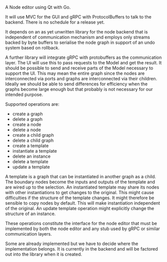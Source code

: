 A Node editor using Qt with Go.

It will use MVC for the GUI and gRPC with ProtocolBuffers to talk to the backend.
There is no schedule for a release yet.

It depends on an as yet unwritten library for the node backend that is independent of communication mechanism and employs only streams backed by byte buffers to serialise the node graph in support of an undo system based on rollback.

A further library will integrate gRPC with protobuffers as the communication layer.  The UI will use this to pass requests to the Model and get the result.  It should be possible to send and receive parts of the Model necessary to support the UI.  This may mean the entire graph since the nodes are interconnected via ports and graphs are interconnected via their children.
Ideally we should be able to send differences for efficiency when the graphs become large enough but that probably is not necessary for our intended purpose.

Supported operations are:
* create a graph
* delete a graph
* create a node
* delete a node
* create a child graph
* delete a child graph
* create a template
* instantiate a template
* delete an instance
* delete a template
* update a template

A template is a graph that can be instantiated in another graph as a child.  The boundary nodes become the inputs and outputs of the template and are wired up to the selection.  An instantiated template may share its nodes with other instantiations to get changes to the original.  This might cause difficulties if the structure of the template changes.  It might therefore be sensible to copy nodes by default.  This will make instantiation independent of the original.  An update template operation might explicitly change the structure of an instance.

These operations constitute the interface for the node editor that must be implemented by both the node editor and any stub used by gRPC or similar communication layers.

Some are already implemented but we have to decide where the implementation belongs.  It is currently in the backend and will be factored out into the library when it is created.
